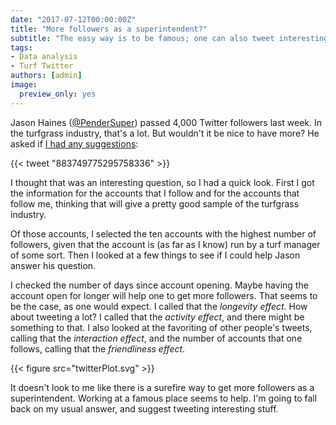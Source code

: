 ```yaml
---
date: "2017-07-12T00:00:00Z"
title: "More followers as a superintendent?"
subtitle: "The easy way is to be famous; one can also tweet interesting stuff, but that's harder work"
tags:
- Data analysis
- Turf Twitter
authors: [admin]
image:
  preview_only: yes
---
```


Jason Haines ([@PenderSuper](https://twitter.com/PenderSuper)) passed 4,000 Twitter followers last week. In the turfgrass industry, that's a lot. But wouldn't it be nice to have more? He asked if [I had any suggestions](https://twitter.com/PenderSuper/status/883749775295758336):

{{< tweet "883749775295758336" >}} 

I thought that was an interesting question, so I had a quick look. First I got the information for the accounts that I follow and for the accounts that follow me, thinking that will give a pretty good sample of the turfgrass industry. 

Of those accounts, I selected the ten accounts with the highest number of followers, given that the account is (as far as I know) run by a turf manager of some sort. Then I looked at a few things to see if I could help Jason answer his question.

I checked the number of days since account opening. Maybe having the account open for longer will help one to get more followers. That seems to be the case, as one would expect. I called that the *longevity effect*. How about tweeting a lot? I called that the *activity effect*, and there might be something to that. I also looked at the favoriting of other people's tweets, calling that the *interaction effect*, and the number of accounts that one follows, calling that the *friendliness effect*.

{{< figure src="twitterPlot.svg" >}}

It doesn't look to me like there is a surefire way to get more followers as a superintendent. Working at a famous place seems to help. I'm going to fall back on my usual answer, and suggest tweeting interesting stuff. 

